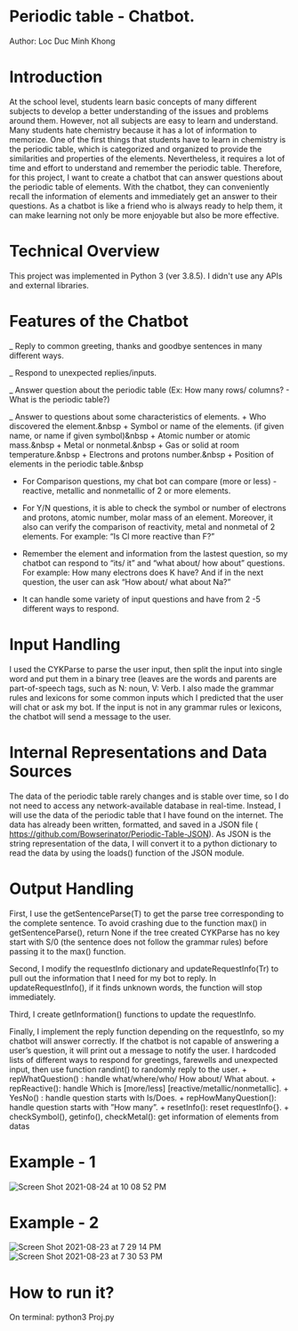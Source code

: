 # Periodic table - Chatbot.
Author: Loc Duc Minh Khong

# Introduction
   At the school level, students learn basic concepts of many different subjects to develop a better understanding of the issues and problems around them. However, not all subjects are easy to learn and understand. Many students hate chemistry because it has a lot of information to memorize. One of the first things that students have to learn in chemistry is the periodic table, which is categorized and organized to provide the similarities and properties of the elements. Nevertheless, it requires a lot of time and effort to understand and remember the periodic table. Therefore, for this project, I want to create a chatbot that can answer questions about the periodic table of elements. With the chatbot, they can conveniently recall the information of elements and immediately get an answer to their questions. As a chatbot is like a friend who is always ready to help them, it can make learning not only be more enjoyable but also be more effective.

# Technical Overview
   This project was implemented in Python 3 (ver 3.8.5). I didn't use any APIs and external libraries.
  
# Features of the Chatbot
  _ Reply to common greeting, thanks and goodbye sentences in many different ways.
  
  _ Respond to unexpected replies/inputs.
  
  _ Answer question about the periodic table (Ex: How many rows/ columns? - What is the periodic table?)
  
  _ Answer to questions about some characteristics of elements.
       + Who discovered the element.&nbsp
       + Symbol or name of the elements. (if given name, or name if given symbol)&nbsp
       + Atomic number or atomic mass.&nbsp
       + Metal or nonmetal.&nbsp
       + Gas or solid at room temperature.&nbsp
       + Electrons and protons number.&nbsp
       + Position of elements in the periodic table.&nbsp 
     
  - For Comparison questions, my chat bot can compare (more or less) - reactive, metallic and nonmetallic of 2 or more elements.
  
  - For Y/N questions, it is able to check the symbol or number of electrons and protons, atomic number, molar mass of an element. Moreover, it also can verify the comparison of reactivity, metal and nonmetal of 2 elements. For example: “Is Cl more reactive than F?”
  
  - Remember the element and information from the lastest question, so my chatbot can respond to “its/ it” and “what about/ how about” questions. For example: How many electrons does K have? And if in the next question, the user can ask “How about/ what about Na?” 

  - It can handle some variety of input questions and have from 2 -5 different ways to respond.
  
# Input Handling
   I used the CYKParse to parse the user input, then split the input into single word and put them in a binary tree (leaves are the words and parents are part-of-speech tags, such as N: noun, V: Verb. 
   I also made the grammar rules and lexicons for some common inputs which I predicted that the user will chat or ask my bot.
   If the input is not in any grammar rules or lexicons, the chatbot will send a message to the user.
  
# Internal Representations and Data Sources
   The data of the periodic table rarely changes and is stable over time, so I do not need to access any network-available database in real-time. Instead, I will use the data of the periodic table that I have found on the internet. The data has already been written, formatted, and saved in a JSON file (​https://github.com/Bowserinator/Periodic-Table-JSON​ ). As JSON is the string representation of the data, I will convert it to a python dictionary to read the data by using the loads() function of the JSON module.

# Output Handling
   First, I use the getSentenceParse(T) to get the parse tree corresponding to the complete sentence. To avoid crashing due to the function max() in getSentenceParse(), return None if the tree created CYKParse has no key start with S/0 (the sentence does not follow the grammar rules) before passing it to the max() function.
  
   Second, I modify the requestInfo dictionary and updateRequestInfo(Tr) to pull out the information that I need for my bot to reply. In updateRequestInfo(), if it finds unknown words, the function will stop immediately.
  
   Third, I create getInformation() functions to update the requestInfo.
  
   Finally, I implement the reply function depending on the requestInfo, so my chatbot will answer correctly. If the chatbot is not capable of answering a user’s question, it will print out a message to notify the user. I hardcoded lists of different ways to respond for greetings, farewells and unexpected input, then use function randint() to randomly reply to the user.
      + repWhatQuestion() : handle what/where/who/ How about/ What about.
      + repReactive(): handle Which is [more/less] [reactive/metallic/nonmetallic].
      + YesNo() : handle question starts with Is/Does.
      + repHowManyQuestion(): handle question starts with ”How many”.
      + resetInfo(): reset requestInfo{}.
      + checkSymbol(), getinfo(), checkMetal(): get information of elements from datas

# Example - 1
  ![Screen Shot 2021-08-24 at 10 08 52 PM](https://user-images.githubusercontent.com/48174888/130730115-f2c624df-8c40-4b57-84f3-e7f9e6aa36f1.png)  
    
# Example - 2
 ![Screen Shot 2021-08-23 at 7 29 14 PM](https://user-images.githubusercontent.com/48174888/130546349-75ba46cf-fb63-4194-9d20-7960eb14ebb3.png)
 ![Screen Shot 2021-08-23 at 7 30 53 PM](https://user-images.githubusercontent.com/48174888/130546459-86978cc0-7ec9-47bf-af91-62a4e64c5727.png)

# How to run it?
  On terminal: python3 Proj.py





  
 
